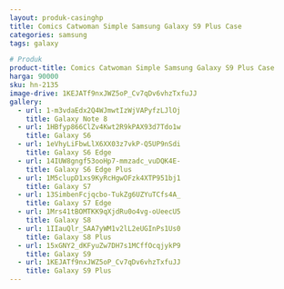 ```yaml
---
layout: produk-casinghp
title: Comics Catwoman Simple Samsung Galaxy S9 Plus Case
categories: samsung
tags: galaxy

# Produk
product-title: Comics Catwoman Simple Samsung Galaxy S9 Plus Case
harga: 90000
sku: hn-2135
image-drive: 1KEJATf9nxJWZ5oP_Cv7qDv6vhzTxfuJJ
gallery:
  - url: 1-m3vdaEdx2Q4WJmwtIzWjVAPyfzLJlOj
    title: Galaxy Note 8
  - url: 1HBfyp866ClZv4Kwt2R9kPAX93d7Tdo1w
    title: Galaxy S6
  - url: 1eVhyLiFbwLlX6XX03z7vkP-Q5UP9nSdi
    title: Galaxy S6 Edge
  - url: 14IUW8gngf53ooHp7-mmzadc_vuDQK4E-
    title: Galaxy S6 Edge Plus
  - url: 1M5clupD1xs9KyRcHgwOFzk4XTP951bj1
    title: Galaxy S7
  - url: 13SimbenFcjqcbo-TukZg6UZYuTCfs4A_
    title: Galaxy S7 Edge
  - url: 1Mrs41tBOMTKK9qXjdRu0o4vg-oUeecU5
    title: Galaxy S8
  - url: 1IIauQlr_SAA7yWM1v2lL2eUGInPs1Us0
    title: Galaxy S8 Plus
  - url: 15xGNY2_dKFyuZw7DH7s1MCffOcqjykP9
    title: Galaxy S9
  - url: 1KEJATf9nxJWZ5oP_Cv7qDv6vhzTxfuJJ
    title: Galaxy S9 Plus
---
```

